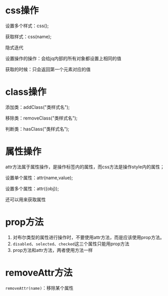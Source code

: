 # css操作

设置多个样式：css();

获取样式：css(name);

隐式迭代

设置操作的操作：会给jq内部的所有对象都设置上相同的值

获取的时候：只会返回第一个元素对应的值

# class操作

添加类：addClass("类样式名");

移除类：removeClass("类样式名");

判断类：hasClass("类样式名");

# 属性操作

attr方法属于属性操作，是操作标签内的属性，而css方法是操作style内的属性；

设置单个属性：attr(name,value);

设置多个属性：attr({obj});

还可以用来获取属性

# prop方法

1. 对布尔类型的属性进行操作时，不要使用attr方法，而是应该使用prop方法。
2. `disabled`、`selected`、`checked`这三个属性只能用prop方法
3. prop方法和attr方法，两者使用方法一样

# removeAttr方法

`removeAttr(name)`：移除某个属性